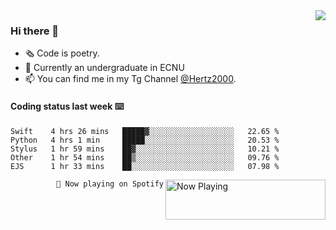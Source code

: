 <img  align="right" src="https://github-readme-stats.vercel.app/api?username=BillChen2K&show_icons=true&count_private=true&hide_title=true">

### Hi there 👋

- 🗞 Code is poetry.
- 🌱 Currently an undergraduate in ECNU
- 📫 You can find me in my Tg Channel [@Hertz2000](https://t.me/Hertz2000).

#### Coding status last week ⌨️

<!--START_SECTION:waka-->
```text
Swift    4 hrs 26 mins   █████▓░░░░░░░░░░░░░░░░░░░   22.65 % 
Python   4 hrs 1 min     █████░░░░░░░░░░░░░░░░░░░░   20.53 % 
Stylus   1 hr 59 mins    ██▓░░░░░░░░░░░░░░░░░░░░░░   10.21 % 
Other    1 hr 54 mins    ██▒░░░░░░░░░░░░░░░░░░░░░░   09.76 % 
EJS      1 hr 33 mins    ██░░░░░░░░░░░░░░░░░░░░░░░   07.98 % 
```
<!--END_SECTION:waka-->


<div>
<a href="https://spotify-now-playing.billchen2k.vercel.app/now-playing?open">
   <img align="right" src="https://spotify-now-playing.billchen2k.vercel.app/now-playing" width="256" height="64" alt="Now Playing">
</a>
</div>

<div>
<p align="right"><code>🎵 Now playing on Spotify</code></p>
</div>

<!--
**BillChen2K/BillChen2K** is a ✨ _special_ ✨ repository because its `README.md` (this file) appears on your GitHub profile.

Here are some ideas to get you started:

- 🔭 I’m currently working on ...
- 🌱 I’m currently learning ...
- 👯 I’m looking to collaborate on ...
- 🤔 I’m looking for help with ...
- 💬 Ask me about ...
- 📫 How to reach me: ...
- 😄 Pronouns: ...
- ⚡ Fun fact: ...
-->
